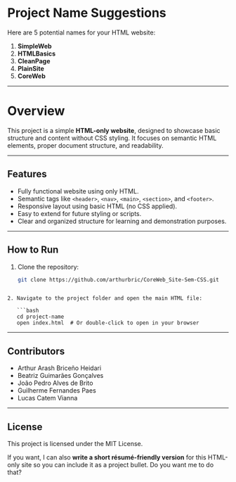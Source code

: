 # Project Name Suggestions
Here are 5 potential names for your HTML website:
1. **SimpleWeb**
2. **HTMLBasics**
3. **CleanPage**
4. **PlainSite**
5. **CoreWeb**

---

# Overview
This project is a simple **HTML-only website**, designed to showcase basic structure and content without CSS styling. It focuses on semantic HTML elements, proper document structure, and readability.

---

## Features
- Fully functional website using only HTML.
- Semantic tags like `<header>`, `<nav>`, `<main>`, `<section>`, and `<footer>`.
- Responsive layout using basic HTML (no CSS applied).
- Easy to extend for future styling or scripts.
- Clear and organized structure for learning and demonstration purposes.

---

## How to Run
1. Clone the repository:
   ```bash
   git clone https://github.com/arthurbric/CoreWeb_Site-Sem-CSS.git
```

2. Navigate to the project folder and open the main HTML file:

   ```bash
   cd project-name
   open index.html  # Or double-click to open in your browser
   ```

---

## Contributors

* Arthur Arash Briceño Heidari
* Beatriz Guimarães Gonçalves
* João Pedro Alves de Brito
* Guilherme Fernandes Paes
* Lucas Catem Vianna

---

## License

This project is licensed under the MIT License.


If you want, I can also **write a short résumé-friendly version** for this HTML-only site so you can include it as a project bullet. Do you want me to do that?
```
